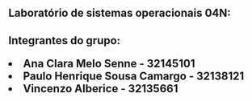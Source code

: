 <h2>Laboratório de sistemas operacionais 04N:<h2>

<p>Integrantes do grupo:<p>
<li> Ana Clara Melo Senne - 32145101</li>
<li> Paulo Henrique Sousa Camargo - 32138121 </li>
<li> Vincenzo Alberice - 32135661 </li>
